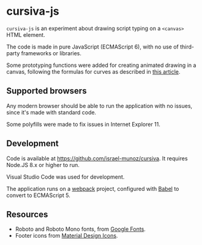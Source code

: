 # cursiva-js

`cursiva-js` is an experiment about drawing script typing on a `<canvas>` HTML element.

The code is made in pure JavaScript (ECMAScript 6), with no use of third-party frameworks or
libraries.

Some prototyping functions were added for creating animated drawing in a canvas, following the
formulas for curves as described in [this article](https://es.wikipedia.org/wiki/Curva_de_B%C3%A9zier).

## Supported browsers

Any modern browser should be able to run the application with no issues, since it's made with
standard code.

Some polyfills were made to fix issues in Internet Explorer 11.

## Development

Code is available at https://github.com/israel-munoz/cursiva. It requires Node.JS 8.x or higher to run.

Visual Studio Code was used for development.

The application runs on a [webpack](https://webpack.js.org/) project,
configured with [Babel](https://babeljs.io/) to convert to ECMAScript 5.

## Resources

* Roboto and Roboto Mono fonts, from [Google Fonts](https://fonts.google.com/).
* Footer icons from [Material Design Icons](https://materialdesignicons.com/).
